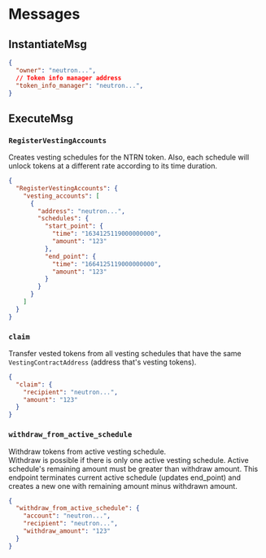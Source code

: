 # Messages

## InstantiateMsg

```json
{
  "owner": "neutron...",
  // Token info manager address
  "token_info_manager": "neutron...",
}
```

## ExecuteMsg

### `RegisterVestingAccounts`

Creates vesting schedules for the NTRN token. Also, each schedule will unlock tokens at a different rate according to its time duration.

```json
{
  "RegisterVestingAccounts": {
    "vesting_accounts": [
      {  
        "address": "neutron...",
        "schedules": {
          "start_point": {
            "time": "1634125119000000000",
            "amount": "123"
          },
          "end_point": {
            "time": "1664125119000000000",
            "amount": "123"
          }
        }
      }
    ]
  }
}
```

### `claim`

Transfer vested tokens from all vesting schedules that have the same `VestingContractAddress` (address that's vesting tokens).

```json
{
  "claim": {
    "recipient": "neutron...",
    "amount": "123"
  }
}
```

### `withdraw_from_active_schedule`

Withdraw tokens from active vesting schedule.  
Withdraw is possible if there is only one active vesting schedule. Active schedule's remaining amount must be greater than withdraw amount.
This endpoint terminates current active schedule (updates end_point) and creates a new one with remaining amount minus withdrawn amount.

```json
{
  "withdraw_from_active_schedule": {
    "account": "neutron...",
    "recipient": "neutron...",
    "withdraw_amount": "123"
  }
}
```